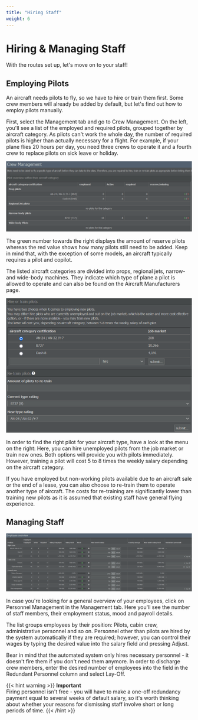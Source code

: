 ```yaml
---
title: "Hiring Staff"
weight: 6
---
```


# Hiring & Managing Staff

With the routes set up, let's move on to your staff!

## Employing Pilots

An aircraft needs pilots to fly, so we have to hire or train them first. Some crew members will already be added by default, but let's find out how to employ pilots manually.

First, select the Management tab and go to Crew Management. On the left, you'll see a list of the employed and required pilots, grouped together by aircraft category. As pilots can't work the whole day, the number of required pilots is higher than actually necessary for a flight. For example, if your plane flies 20 hours per day, you need three crews to operate it and a fourth crew to replace pilots on sick leave or holiday. 

![Details on Pilots](crew_01.png "Details on Pilots")

The green number towards the right displays the amount of reserve pilots whereas the red value shows how many pilots still need to be added. Keep in mind that, with the exception of some models, an aircraft typically requires a pilot and copilot.

The listed aircraft categories are divided into props, regional jets, narrow- and wide-body machines. They indicate which type of plane a pilot is allowed to operate and can also be found on the Aircraft Manufacturers page.

![Hiring and Training Options](hire_01.png "Hiring and Training Options")

In order to find the right pilot for your aircraft type, have a look at the menu on the right: Here, you can hire unemployed pilots from the job market or train new ones. Both options will provide you with pilots immediately. However, training a pilot will cost 5 to 8 times the weekly salary depending on the aircraft category.

If you have employed but non-working pilots available due to an aircraft sale or the end of a lease, you can also choose to re-train them to operate another type of aircraft. The costs for re-training are significantly lower than training new pilots as it is assumed that existing staff have general flying experience.

## Managing Staff

![Employee Overview](employees_01.png "Employee Overview")

In case you're looking for a general overview of your employees, click on Personnel Management in the Management tab. Here you'll see the number of staff members, their employment status, mood and payroll details.

The list groups employees by their position: Pilots, cabin crew, administrative personnel and so on. Personnel other than pilots are hired by the system automatically if they are required; however, you can control their wages by typing the desired value into the salary field and pressing Adjust.

Bear in mind that the automated system only hires necessary personnel - it doesn't fire them if you don't need them anymore. In order to discharge crew members, enter the desired number of employees into the field in the Redundant Personnel column and select Lay-Off.

{{< hint warning >}}
**Important**  
Firing personnel isn't free - you will have to make a one-off redundancy payment equal to several weeks of default salary, so it's worth thinking about whether your reasons for dismissing staff involve short or long periods of time.
{{< /hint >}}
